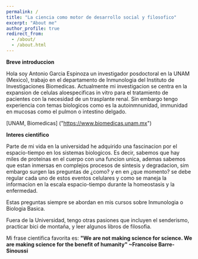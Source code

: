 ```yaml
---
permalink: /
title: "La ciencia como motor de desarrollo social y filosofico"
excerpt: "About me"
author_profile: true
redirect_from: 
  - /about/
  - /about.html
---
```


**Breve introduccion**

Hola soy Antonio Garcia Espinoza un investigador posdoctoral en la UNAM (Mexico), trabajo en el departamento de Inmunologia del Instituto de Investigaciones Biomedicas. Actualmente mi investigacion se centra en la expansion de celulas aloespecificas in vitro para el tratamiento de pacientes con la necesidad de un trasplante renal. Sin embargo tengo experiencia con temas biologicos como es la autoinmnunidad, immunidad en mucosas como el pulmon o intestino delgado.

[UNAM, Biomedicas] ("https://www.biomedicas.unam.mx")

**Interes cientifico**

Parte de mi vida en la universidad he adquirido una fascinacion por el espacio-tiempo en los sistemas biologicos. Es decir, sabemos que hay miles de proteinas en el cuerpo con una funcion unica, ademas sabemos que estan inmersas en complejos procesos de sintesis y degradacion, sim embargo surgen las preguntas de ¿como? y en en ¿que momento? se debe regular cada uno de estos eventos celulares y como se maneja la informacion en la escala espacio-tiempo durante la homeostasis y la enfermedad.

Estas preguntas siempre se abordan en mis cursos sobre Inmunologia o Biologia Basica. 

Fuera de la Universidad, tengo otras pasiones que incluyen el senderismo, practicar bici de montaña, y leer algunos libros de filosofia. 


Mi frase cientifica favorita es: **"We are not making science for science. We are making science for the benefit of humanity" ~Francoise Barre-Sinoussi**